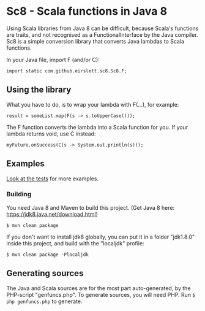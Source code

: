 # Sc8 - Scala functions in Java 8

Using Scala libraries from Java 8 can be difficult, because Scala's functions are traits, and not
recognised as a FunctionalInterface by the Java compiler. Sc8 is a simple conversion library that
converts Java lambdas to Scala functions.

In your Java file, import F (and/or C):

`import static com.github.eirslett.sc8.Sc8.F;`

## Using the library

 What you have to do, is to wrap your lambda with F(...), for example:

 `result = someList.map(F(s -> s.toUpperCase()));`

 The F function converts the lambda into a Scala function for you.
 If your lambda returns void, use C instead:

 `myFuture.onSuccess(C(s -> System.out.println(s)));`

## Examples
 
 [Look at the tests](https://github.com/eirslett/sc8/blob/master/src/test/java/com/github/eirslett/sc8/Sc8Test.java) for more examples.

### Building
You need Java 8 and Maven to build this project. (Get Java 8 here: https://jdk8.java.net/download.html)

`$ mvn clean package`

If you don't want to install jdk8 globally, you can put it in a folder "jdk1.8.0" inside this project,
and build with the "localjdk" profile:

`$ mvn clean package -Plocaljdk`

## Generating sources
The Java and Scala sources are for the most part auto-generated, by the PHP-script "genfuncs.php".
To generate sources, you will need PHP. Run `$ php genfuncs.php` to generate.